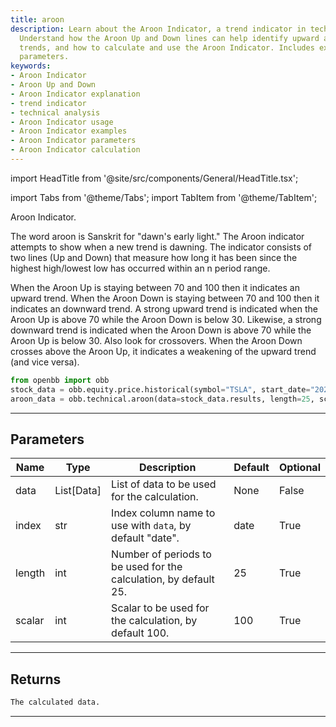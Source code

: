 ```yaml
---
title: aroon
description: Learn about the Aroon Indicator, a trend indicator in technical analysis.
  Understand how the Aroon Up and Down lines can help identify upward and downward
  trends, and how to calculate and use the Aroon Indicator. Includes examples and
  parameters.
keywords:
- Aroon Indicator
- Aroon Up and Down
- Aroon Indicator explanation
- trend indicator
- technical analysis
- Aroon Indicator usage
- Aroon Indicator examples
- Aroon Indicator parameters
- Aroon Indicator calculation
---
```


import HeadTitle from '@site/src/components/General/HeadTitle.tsx';

<HeadTitle title="technical /aroon - Reference | OpenBB Platform Docs" />

<!-- markdownlint-disable MD012 MD031 MD033 -->

import Tabs from '@theme/Tabs';
import TabItem from '@theme/TabItem';

Aroon Indicator.

The word aroon is Sanskrit for "dawn's early light." The Aroon
indicator attempts to show when a new trend is dawning. The indicator consists
of two lines (Up and Down) that measure how long it has been since the highest
high/lowest low has occurred within an n period range.

When the Aroon Up is staying between 70 and 100 then it indicates an upward trend.
When the Aroon Down is staying between 70 and 100 then it indicates an downward trend.
A strong upward trend is indicated when the Aroon Up is above 70 while the Aroon Down is below 30.
Likewise, a strong downward trend is indicated when the Aroon Down is above 70 while
the Aroon Up is below 30. Also look for crossovers. When the Aroon Down crosses above
the Aroon Up, it indicates a weakening of the upward trend (and vice versa).
```python
from openbb import obb
stock_data = obb.equity.price.historical(symbol="TSLA", start_date="2023-01-01", provider="fmp")
aroon_data = obb.technical.aroon(data=stock_data.results, length=25, scalar=100)
```


---

## Parameters

<Tabs>
<TabItem value="standard" label="Standard">

| Name | Type | Description | Default | Optional |
| ---- | ---- | ----------- | ------- | -------- |
| data | List[Data] | List of data to be used for the calculation. | None | False |
| index | str | Index column name to use with `data`, by default "date". | date | True |
| length | int | Number of periods to be used for the calculation, by default 25. | 25 | True |
| scalar | int | Scalar to be used for the calculation, by default 100. | 100 | True |
</TabItem>

</Tabs>

---

## Returns

```python wordwrap
The calculated data.
```

---

